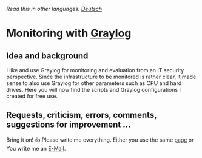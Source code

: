 *Read this in other languages: [Deutsch](README.de.md)*

# Monitoring with [Graylog](https://www.graylog.org)

## Idea and background
I like and use Graylog for monitoring and evaluation from an IT security perspective. Since the infrastructure to be monitored is rather clear, it made sense to also use Graylog for other parameters such as CPU and hard drives.
Here you will now find the scripts and Graylog configurations I created for free use.

## Requests, criticism, errors, comments, suggestions for improvement ...

Bring it on! :+1: Please write me everything.
Either you use the same [page](https://github.com/YoishoDev/MonitoringToGraylog/issues) or\
You write me an <a href="mailto:development@yoisho.de">E-Mail<a>.
